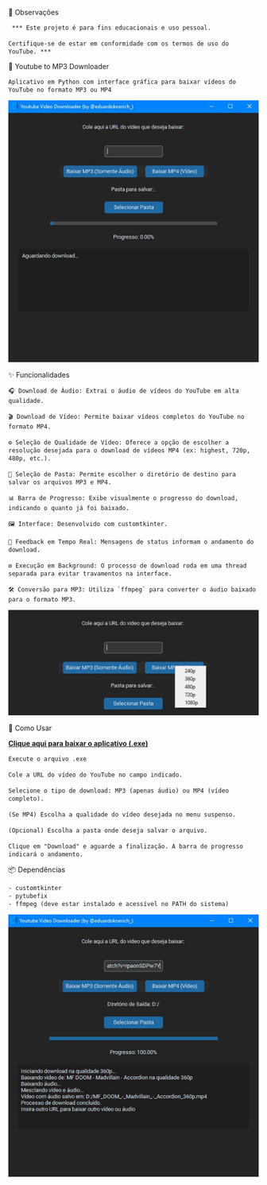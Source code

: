 📝 Observações

     *** Este projeto é para fins educacionais e uso pessoal.

    Certifique-se de estar em conformidade com os termos de uso do YouTube. ***
  


🎵 Youtube to MP3 Downloader

    Aplicativo em Python com interface gráfica para baixar vídeos do YouTube no formato MP3 ou MP4

![Interface do App](assets/appfirst.jpg)

✨ Funcionalidades

    🎧 Download de Áudio: Extrai o áudio de vídeos do YouTube em alta qualidade.

    🎬 Download de Vídeo: Permite baixar vídeos completos do YouTube no formato MP4.

    ⚙️ Seleção de Qualidade de Vídeo: Oferece a opção de escolher a resolução desejada para o download de vídeos MP4 (ex: highest, 720p, 480p, etc.).

    📁 Seleção de Pasta: Permite escolher o diretório de destino para salvar os arquivos MP3 e MP4.

    📊 Barra de Progresso: Exibe visualmente o progresso do download, indicando o quanto já foi baixado.
  
    🖼️ Interface: Desenvolvido com customtkinter.
  
    🔄 Feedback em Tempo Real: Mensagens de status informam o andamento do download.
  
    ⚙️ Execução em Background: O processo de download roda em uma thread separada para evitar travamentos na interface.
  
    🛠️ Conversão para MP3: Utiliza `ffmpeg` para converter o áudio baixado para o formato MP3.

![Selecione a qualidade](assets/appquality.jpg)

🚀 Como Usar

  [**Clique aqui para baixar o aplicativo (.exe)**](https://github.com/eduardokoerich/Youtube-to-MP3-Downloader/releases/download/v1.1.0/youtube_downloader1.1.rar)

    Execute o arquivo .exe
  
    Cole a URL do vídeo do YouTube no campo indicado.
  
    Selecione o tipo de download: MP3 (apenas áudio) ou MP4 (vídeo completo).
  
    (Se MP4) Escolha a qualidade do vídeo desejada no menu suspenso.
  
    (Opcional) Escolha a pasta onde deseja salvar o arquivo.
  
    Clique em "Download" e aguarde a finalização. A barra de progresso indicará o andamento.

📦 Dependências

    - customtkinter
    - pytubefix
    - ffmpeg (deve estar instalado e acessível no PATH do sistema)

![Pós-download](assets/appfinal.jpg)
